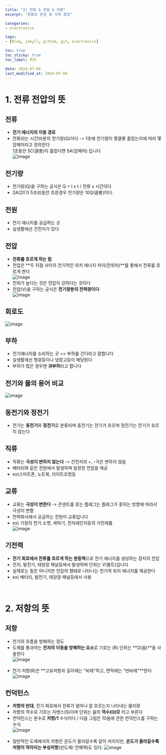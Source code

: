 ```yaml
---
title: "2) 전류 & 전압 & 저항"
excerpt: "유튜브 인강 및 서적 참조"

categories: 
- electronics

tags:
- [Blog, jekyll, github, git, electronics]

toc: true
toc_sticky: true
toc_label: 목차

date: 2024-07-04
last_modified_at: 2024-07-04
---
```


# 1. 전류 전압의 뜻

<div class="notice--info" markdown="1">

## 전류
- **전기 에너지의 이동 경로**<br>
- 전류(I)는 시간(t)분의 전기량(Q)이다 -> 1초에 전기량이 몇클롱 흘렀는지에 따라 몇 암페어라고 정의한다<br>
  1초동안 5C(클롱)이 흘렀다면 5A(암페어) 입니다<br>
![image](https://github.com/studydong/studydong.github.io/assets/57532060/1d058932-0f93-41c0-8d31-30415ed69838)

## 전기량
- 전기량(Q)을 구하는 공식은 Q = I x t / 전류 x 시간이다
- 2A(2I)가 5초(t)동안 흐른경우 전기량은 10Q(클롱)이다.

## 전원
- 전기 에너지를 공급하는 곳
- 실생활에선 건전지가 있다

## 전압
- **전류를 흐르게 하는 힘** 
- 전압은 **두 지점 사이의 전기적인 위치 에너지 차이(전위차)**를 통해서 전류를 흐르게 한다<br>
![image](https://github.com/studydong/studydong.github.io/assets/57532060/82161e39-e486-4178-b8d5-15a91b2cbb00)
- 전위가 높다는 것은 전압이 강하다는 것이다
- 전압(V)을 구하는 공식은 **전기량분의 전력량이다**<br>
![image](https://github.com/studydong/studydong.github.io/assets/57532060/391bc698-f1e0-4b37-baee-6348a97ac30f)

## 회로도
![image](https://github.com/studydong/studydong.github.io/assets/57532060/76192aa0-6fa3-4e63-8720-b14c8c3c5540)

## 부하
- 전기에너지를 소비하는 곳 => 부하를 건다라고 말합니다
- 실생활에선 형광등이나 냉장고등이 해당된다
- 부하가 많은 경우엔 **과부하**라고 합니다
</div>

<div class="notice--success" markdown="1">

## 전기와 물의 용어 비교
![image](https://github.com/studydong/studydong.github.io/assets/57532060/30be2646-bd67-48d7-b3dd-ffa5bebb900f)

## 동전기와 정전기
- 전기는 **동전기**와 **정전기**로 분류되며 동전기는 전기가 흐르며 정전기는 전기가 흐르지 않는다

## 직류
- 직류는 **극성이 변하지 않는다** -> 건전지의 +, -극은 변하지 않음
- 배터리와 같은 전원에서 발생하며 일정한 전압을 제공
- ex)스마트폰, 노트북, 라이트조명등 

## 교류
- 교류는 **극성이 변한다** -> 콘센트를 꽂는 플래그는 플래그가 꽂히는 방향에 따라서 극성이 변함<br>
- 전력회사에서 공급하는 전원이 교류입니다
- ex) 가정의 전기 소켓, 세탁기, 전자레인지등의 가전제품<br>
![image](https://github.com/studydong/studydong.github.io/assets/57532060/f04e126c-321d-4099-be7a-7a2325aed87a)

## 기전력
- **전기 회로에서 전류를 흐르게 하는 원동력**으로 전기 에너지를 생성하는 장치의 전압
- 전지, 발전기, 태양광 패널등에서 발생하며 단위는 V(볼트)입니다
- 실제로는 힘은 아니지만 전압의 형태로 나타나는 전기적 위치 에너지를 제공한다
- ex) 배터리, 발전기, 태양광 패널등에서 사용
</div>

<br>

# 2. 저항의 뜻

<div class="notice--primary" markdown="1">

## 저항
- 전기의 흐름을 방해하는 정도
- 도체를 통과하는 **전자의 이동을 방해하는 요소**로 기호는 (R) 단위는 **Ω(옴)**을 사용한다<br>
![image](https://github.com/studydong/studydong.github.io/assets/57532060/cccdf4cb-5b75-4de4-99e9-8831a77172ff)<br><br>
- 전기 저항(R)은 **고유저항과 길이에는 "비례"하고, 면적에는 "반비례"**한다<br>
![image](https://github.com/studydong/studydong.github.io/assets/57532060/0b3fa842-aa6b-47cc-a50f-d2198736b220)

## 컨덕턴스
- **저항의 반대**, 전기 회로에서 전류가 얼마나 잘 흐르는지 나타내는 물리량
- 저항의 역수로 기호는 지멘스(S)이며 단위는 옴의 **역수(℧)모** 라고 부른다
- 컨덕턴스는 분수로 **저항/1** 수식이다 / 다음 그림은 10옴에 관한 컨덕턴스를 구하는 수식<br>
![image](https://github.com/studydong/studydong.github.io/assets/57532060/b314fb67-9d42-47cd-ab09-43829feca9f2)<br><br>
- 일반적인 도체에서의 저항은 온도가 올라갈수록 같이 커지지만, **온도가 올라갈수록 저항이 작아지는 부성저항**(반도체/ 전해액)도 있다. 
![image](https://github.com/studydong/studydong.github.io/assets/57532060/e1e17351-7aa4-4a22-9096-9bc8a5408c66)
<div>